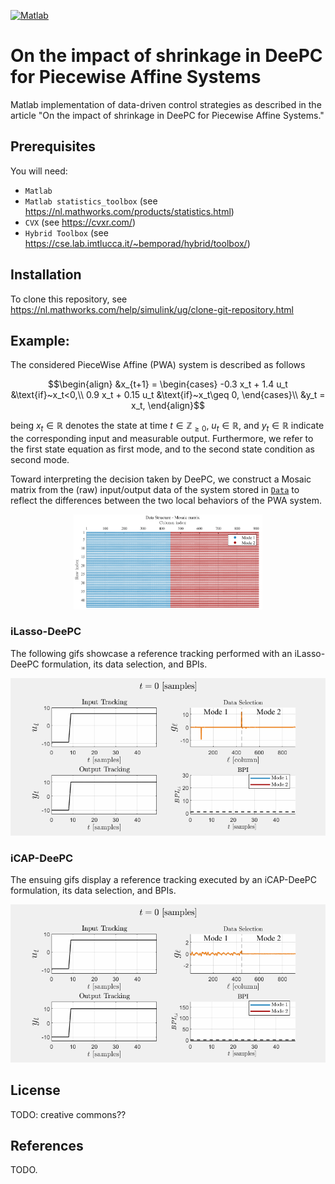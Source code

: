 [![Matlab](https://img.shields.io/badge/MATLAB-R2023a-BLUE.svg)](https://shields.io/)


# On the impact of shrinkage in DeePC for Piecewise Affine Systems

Matlab implementation of data-driven control strategies as described in the article
"On the impact of shrinkage in DeePC for Piecewise Affine Systems."

## Prerequisites

You will need:

- `Matlab`
- `Matlab statistics_toolbox` (see https://nl.mathworks.com/products/statistics.html)
- `CVX` (see https://cvxr.com/)
- `Hybrid Toolbox` (see https://cse.lab.imtlucca.it/~bemporad/hybrid/toolbox/)

## Installation

To clone this repository, see https://nl.mathworks.com/help/simulink/ug/clone-git-repository.html

## Example: 

The considered PieceWise Affine (PWA) system is described as follows

```math
\begin{align}
     &x_{t+1} = \begin{cases}
         -0.3 x_t + 1.4 u_t &\text{if}~x_t<0,\\
         0.9 x_t + 0.15 u_t &\text{if}~x_t\geq 0,
\end{cases}\\
 &y_t = x_t,
\end{align}
```
being $x_t \in ℝ$ denotes the state at time $t\in ℤ_{\geq0}$, $u_t \in ℝ$, and $y_t \in ℝ$ indicate the corresponding input and measurable output. Furthermore, we refer to the first state equation as first mode, and to the second state condition as second mode.

Toward interpreting the decision taken by DeePC, we construct a Mosaic matrix from the (raw) input/output data of the system stored in [`Data`](Data) to reflect the differences between the two local behaviors of the PWA system.

<p align="center">
  <img src="imgs/Mosaic_matrix.png" width="60%" alt='A two-modes Mosaic matrix'>
</p>

### iLasso-DeePC
The following gifs showcase a reference tracking performed with an iLasso-DeePC formulation, its data selection, and BPIs.

<p align="center">
     <img src="gifs/iLasso.gif" alt="iLasso-DeePC trajectory tracking, data selection, and BPIs">
</p> 

### iCAP-DeePC
The ensuing gifs display a reference tracking executed by an iCAP-DeePC formulation, its data selection, and BPIs.

<p align="center">
     <img src="gifs/iCAP.gif" alt="iCAP-DeePC trajectory tracking, data selection, and BPIs">
</p> 

## License
TODO: creative commons??


## References
TODO.

